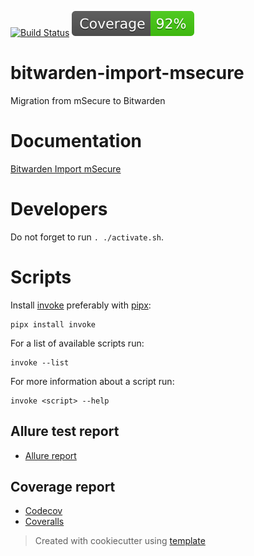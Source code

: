 [![Build Status](https://github.com/andgineer/bitwarden-import-msecure/workflows/CI/badge.svg)](https://github.com/andgineer/bitwarden-import-msecure/actions)
[![Coverage](https://raw.githubusercontent.com/andgineer/bitwarden-import-msecure/python-coverage-comment-action-data/badge.svg)](https://htmlpreview.github.io/?https://github.com/andgineer/bitwarden-import-msecure/blob/python-coverage-comment-action-data/htmlcov/index.html)
# bitwarden-import-msecure

Migration from mSecure to Bitwarden 

# Documentation

[Bitwarden Import mSecure](https://andgineer.github.io/bitwarden-import-msecure/)

# Developers

Do not forget to run `. ./activate.sh`.

# Scripts
Install [invoke](https://docs.pyinvoke.org/en/stable/) preferably with [pipx](https://pypa.github.io/pipx/):

    pipx install invoke

For a list of available scripts run:

    invoke --list

For more information about a script run:

    invoke <script> --help

## Allure test report

* [Allure report](https://andgineer.github.io/bitwarden-import-msecure/allure/)

## Coverage report
* [Codecov](https://app.codecov.io/gh/andgineer/bitwarden-import-msecure/tree/main/src%2Fbitwarden_import_msecure)
* [Coveralls](https://coveralls.io/github/andgineer/bitwarden-import-msecure)

> Created with cookiecutter using [template](https://github.com/andgineer/cookiecutter-python-package)